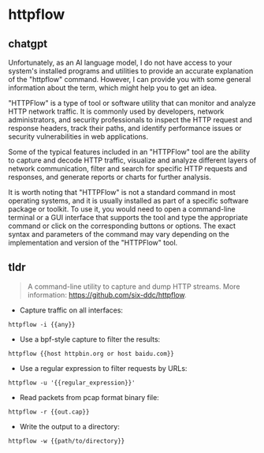 # httpflow 
## chatgpt 
Unfortunately, as an AI language model, I do not have access to your system's installed programs and utilities to provide an accurate explanation of the "httpflow" command. However, I can provide you with some general information about the term, which might help you to get an idea.

"HTTPFlow" is a type of tool or software utility that can monitor and analyze HTTP network traffic. It is commonly used by developers, network administrators, and security professionals to inspect the HTTP request and response headers, track their paths, and identify performance issues or security vulnerabilities in web applications.

Some of the typical features included in an "HTTPFlow" tool are the ability to capture and decode HTTP traffic, visualize and analyze different layers of network communication, filter and search for specific HTTP requests and responses, and generate reports or charts for further analysis.

It is worth noting that "HTTPFlow" is not a standard command in most operating systems, and it is usually installed as part of a specific software package or toolkit. To use it, you would need to open a command-line terminal or a GUI interface that supports the tool and type the appropriate command or click on the corresponding buttons or options. The exact syntax and parameters of the command may vary depending on the implementation and version of the "HTTPFlow" tool. 

## tldr 
 
> A command-line utility to capture and dump HTTP streams.
> More information: <https://github.com/six-ddc/httpflow>.

- Capture traffic on all interfaces:

`httpflow -i {{any}}`

- Use a bpf-style capture to filter the results:

`httpflow {{host httpbin.org or host baidu.com}}`

- Use a regular expression to filter requests by URLs:

`httpflow -u '{{regular_expression}}'`

- Read packets from pcap format binary file:

`httpflow -r {{out.cap}}`

- Write the output to a directory:

`httpflow -w {{path/to/directory}}`
